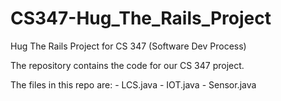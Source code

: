 # CS347-Hug_The_Rails_Project
 Hug The Rails Project for CS 347 (Software Dev Process)

The repository contains the code for our CS 347 project.

The files in this repo are:
    - LCS.java
    - IOT.java
    - Sensor.java

